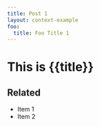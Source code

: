 ```yaml
---
title: Post 1
layout: context-example
foo:
  title: Foo Title 1
---
```


<h1>This is {{title}}</h1>

## Related

- Item 1
- Item 2
